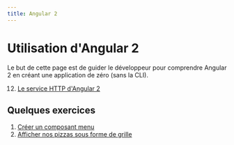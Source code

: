 ```yaml
---
title: Angular 2
---
```


# Utilisation d'Angular 2

Le but de cette page est de guider le développeur pour comprendre Angular 2 en créant une application de zéro (sans la CLI).

12. [Le service HTTP d'Angular 2](le-service-http-d-angular-2.html)

## Quelques exercices

1. [Créer un composant menu](creer-un-composant-menu.html)
2. [Afficher nos pizzas sous forme de grille](afficher-nos-pizzas-sous-forme-de-grille.html)
